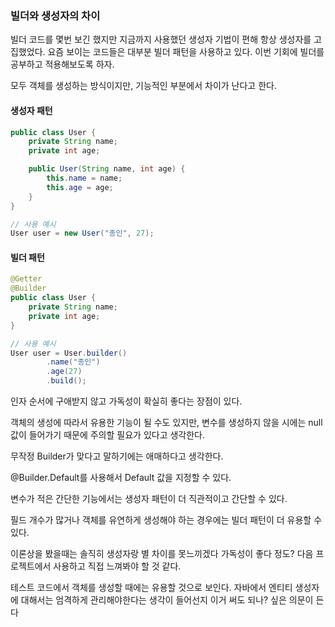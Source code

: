 ### 빌더와 생성자의 차이

빌더 코드를 몇번 보긴 했지만 지금까지 사용했던 생성자 기법이 편해 항상 생성자를 고집했었다.
요즘 보이는 코드들은 대부분 빌더 패턴을 사용하고 있다.
이번 기회에 빌더를 공부하고 적용해보도록 하자.

모두 객체를 생성하는 방식이지만, 기능적인 부분에서 차이가 난다고 한다.

#### 생성자 패턴

```java
public class User {
    private String name;
    private int age;

    public User(String name, int age) {
        this.name = name;
        this.age = age;
    }
}

// 사용 예시
User user = new User("종인", 27);
```

#### 빌더 패턴
```java
@Getter
@Builder
public class User {
    private String name;
    private int age;
}

// 사용 예시
User user = User.builder()
        .name("종인")
        .age(27)
        .build();
```
인자 순서에 구애받지 않고 가독성이 확실히 좋다는 장점이 있다.

객체의 생성에 따라서 유용한 기능이 될 수도 있지만, 변수를 생성하지 않을 시에는 null 값이 들어가기 때문에 주의할 필요가 있다고 생각한다.

무작정 Builder가 맞다고 말하기에는 애매하다고 생각한다.

@Builder.Default를 사용해서 Default 값을 지정할 수 있다.

변수가 적은 간단한 기능에서는 생성자 패턴이 더 직관적이고 간단할 수 있다.

필드 개수가 많거나 객체를 유연하게 생성해야 하는 경우에는 빌더 패턴이 더 유용할 수 있다.

이론상을 봤을때는 솔직히 생성자랑 별 차이를 못느끼겠다 가독성이 좋다 정도? 다음 프로젝트에서 사용하고 직접 느껴봐야 할 것 같다.

테스트 코드에서 객체를 생성할 때에는 유용할 것으로 보인다. 자바에서 엔티티 생성자에 대해서는 엄격하게 관리해야한다는 생각이 들어선지 이거 써도 되나? 싶은 의문이 든다

